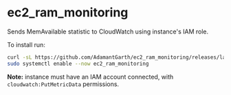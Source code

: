 ec2_ram_monitoring
==================

Sends MemAvailable statistic to CloudWatch using instance's IAM role.

To install run:

```sh
curl -sL https://github.com/AdamantGarth/ec2_ram_monitoring/releases/latest/download/ec2_ram_monitoring.tar.gz | sudo tar -xzC /usr/local
sudo systemctl enable --now ec2_ram_monitoring
```

**Note:** instance must have an IAM account connected, with `cloudwatch:PutMetricData` permissions.